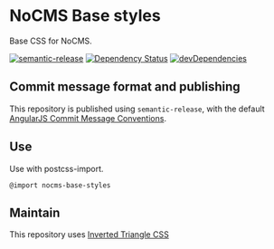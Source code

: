 # NoCMS Base styles

Base CSS for NoCMS.

[![semantic-release](https://img.shields.io/badge/%20%20%F0%9F%93%A6%F0%9F%9A%80-semantic--release-e10079.svg)](https://github.com/semantic-release/semantic-release)
[![Dependency Status](https://david-dm.org/miles-no/nocms-base-styles.svg)](https://david-dm.org/miles-no/nocms-base-styles)
[![devDependencies](https://david-dm.org/miles-no/nocms-base-styles/dev-status.svg)](https://david-dm.org/miles-no/nocms-base-styles?type=dev)

## Commit message format and publishing

This repository is published using `semantic-release`, with the default [AngularJS Commit Message Conventions](https://docs.google.com/document/d/1QrDFcIiPjSLDn3EL15IJygNPiHORgU1_OOAqWjiDU5Y/edit).

## Use
Use with postcss-import.
``` 
@import nocms-base-styles
```

## Maintain
This repository uses [Inverted Triangle CSS](https://www.xfive.co/blog/itcss-scalable-maintainable-css-architecture/)
